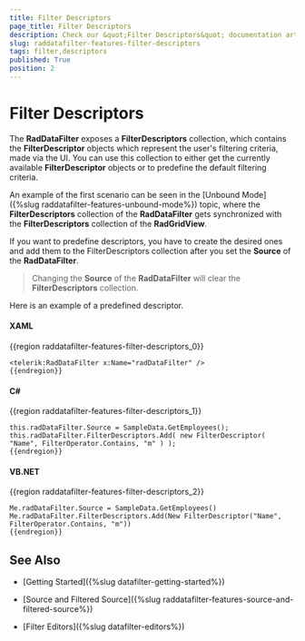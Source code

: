 ```yaml
---
title: Filter Descriptors
page_title: Filter Descriptors
description: Check our &quot;Filter Descriptors&quot; documentation article for the RadDataFilter WPF control.
slug: raddatafilter-features-filter-descriptors
tags: filter,descriptors
published: True
position: 2
---
```


# Filter Descriptors

The __RadDataFilter__ exposes a __FilterDescriptors__ collection, which contains the __FilterDescriptor__ objects which represent the user's filtering criteria, made via the UI. You can use this collection to either get the currently available __FilterDescriptor__ objects or to predefine the default filtering criteria. 

An example of the first scenario can be seen in the [Unbound Mode]({%slug raddatafilter-features-unbound-mode%}) topic, where the __FilterDescriptors__ collection of the __RadDataFilter__ gets synchronized with the __FilterDescriptors__ collection of the __RadGridView__.

If you want to predefine descriptors, you have to create the desired ones and add them to the FilterDescriptors collection after you set the __Source__ of the __RadDataFilter__.

>Changing the __Source__ of the __RadDataFilter__ will clear the __FilterDescriptors__ collection.

Here is an example of a predefined descriptor.

#### __XAML__

{{region raddatafilter-features-filter-descriptors_0}}

	<telerik:RadDataFilter x:Name="radDataFilter" />
	{{endregion}}



#### __C#__

{{region raddatafilter-features-filter-descriptors_1}}

	this.radDataFilter.Source = SampleData.GetEmployees();
	this.radDataFilter.FilterDescriptors.Add( new FilterDescriptor( "Name", FilterOperator.Contains, "m" ) );
	{{endregion}}



#### __VB.NET__

{{region raddatafilter-features-filter-descriptors_2}}

	Me.radDataFilter.Source = SampleData.GetEmployees()
	Me.radDataFilter.FilterDescriptors.Add(New FilterDescriptor("Name", FilterOperator.Contains, "m"))
	{{endregion}}



## See Also

 * [Getting Started]({%slug datafilter-getting-started%})

 * [Source and Filtered Source]({%slug raddatafilter-features-source-and-filtered-source%})

 * [Filter Editors]({%slug datafilter-editors%})
